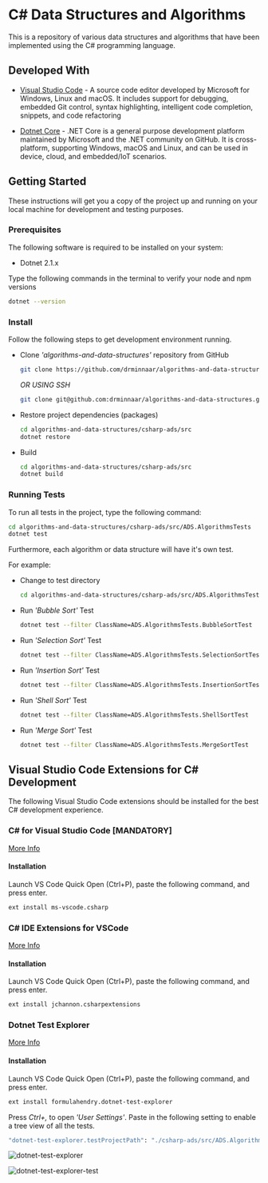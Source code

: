 # C# Data Structures and Algorithms

This is a repository of various data structures and algorithms that have been implemented using the C# programming language.

## Developed With

* [Visual Studio Code](https://code.visualstudio.com/) - A source code editor developed by Microsoft for Windows, Linux and macOS. It includes support for debugging, embedded Git control, syntax highlighting, intelligent code completion, snippets, and code refactoring

* [Dotnet Core](https://www.microsoft.com/net/learn/get-started) - .NET Core is a general purpose development platform maintained by Microsoft and the .NET community on GitHub. It is cross-platform, supporting Windows, macOS and Linux, and can be used in device, cloud, and embedded/IoT scenarios.

## Getting Started

These instructions will get you a copy of the project up and running on your local machine for development and testing purposes.

### Prerequisites

The following software is required to be installed on your system:

* Dotnet 2.1.x

Type the following commands in the terminal to verify your node and npm versions

```bash
dotnet --version
```

### Install

Follow the following steps to get development environment running.

* Clone _'algorithms-and-data-structures'_ repository from GitHub

  ```bash
  git clone https://github.com/drminnaar/algorithms-and-data-structures.git
  ```

  _OR USING SSH_

  ```bash
  git clone git@github.com:drminnaar/algorithms-and-data-structures.git
  ```

* Restore project dependencies (packages)

  ```bash
  cd algorithms-and-data-structures/csharp-ads/src
  dotnet restore
  ```

* Build

  ```bash
  cd algorithms-and-data-structures/csharp-ads/src
  dotnet build
  ```

### Running Tests

To run all tests in the project, type the following command:

```bash
cd algorithms-and-data-structures/csharp-ads/src/ADS.AlgorithmsTests
dotnet test
```

Furthermore, each algorithm or data structure will have it's own test.

For example:

* Change to test directory

   ```bash
   cd algorithms-and-data-structures/csharp-ads/src/ADS.AlgorithmsTests
   ```

* Run _'Bubble Sort'_ Test

  ```bash
  dotnet test --filter ClassName=ADS.AlgorithmsTests.BubbleSortTest
  ```

* Run _'Selection Sort'_ Test

  ```bash
  dotnet test --filter ClassName=ADS.AlgorithmsTests.SelectionSortTest
  ```

* Run _'Insertion Sort'_ Test

  ```bash
  dotnet test --filter ClassName=ADS.AlgorithmsTests.InsertionSortTest
  ```

* Run _'Shell Sort'_ Test

  ```bash
  dotnet test --filter ClassName=ADS.AlgorithmsTests.ShellSortTest
  ```

* Run _'Merge Sort'_ Test

  ```bash
  dotnet test --filter ClassName=ADS.AlgorithmsTests.MergeSortTest
  ```

## Visual Studio Code Extensions for C# Development

The following Visual Studio Code extensions should be installed for the best C# development experience.

### C# for Visual Studio Code [MANDATORY]

[More Info](https://marketplace.visualstudio.com/items?itemName=ms-vscode.csharp)

#### Installation

Launch VS Code Quick Open (Ctrl+P), paste the following command, and press enter.

```bash
ext install ms-vscode.csharp
```

### C# IDE Extensions for VSCode

[More Info](https://marketplace.visualstudio.com/items?itemName=jchannon.csharpextensions)

#### Installation

Launch VS Code Quick Open (Ctrl+P), paste the following command, and press enter.

```bash
ext install jchannon.csharpextensions
```

### Dotnet Test Explorer

[More Info](https://marketplace.visualstudio.com/items?itemName=formulahendry.dotnet-test-explorer)

#### Installation

Launch VS Code Quick Open (Ctrl+P), paste the following command, and press enter.

```bash
ext install formulahendry.dotnet-test-explorer
```

Press _Ctrl+,_ to open _'User Settings'_. Paste in the following setting to enable a tree view of all the tests.

```bash
"dotnet-test-explorer.testProjectPath": "./csharp-ads/src/ADS.AlgorithmsTests"
```

![dotnet-test-explorer](https://user-images.githubusercontent.com/33935506/40589267-8e551efe-61ea-11e8-9762-0d500a84063d.png)

![dotnet-test-explorer-test](https://user-images.githubusercontent.com/33935506/40589314-860da09e-61eb-11e8-8dcd-5af7d205dd14.png)